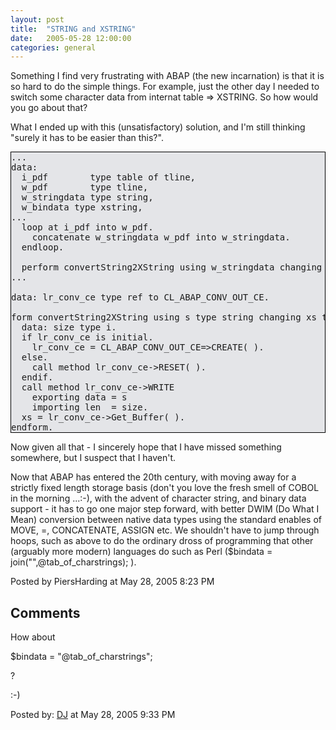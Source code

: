 ```yaml
---
layout: post
title:  "STRING and XSTRING"
date:   2005-05-28 12:00:00
categories: general
---
```



<p>
Something I find very frustrating with ABAP (the new incarnation) is that it is so hard to do the simple things.  For example, just the other day I needed to switch some character data from internat table => XSTRING.  So how would you go about that?
</p>

<div id="a000029more"><div id="more">
<p>
What I ended up with this (unsatisfactory) solution, and I'm still thinking "surely it has to be easier than this?".
</p>
<style>
<!--
.mycode {
    border-style : solid ;
    border-width: 1px ;
    border-color: #000000 ;
    background-color: #E4E5E8 ;
 }
-->
</style>


<pre class='mycode'>
...
data:
  i_pdf        type table of tline,
  w_pdf        type tline,
  w_stringdata type string,
  w_bindata type xstring,
...
  loop at i_pdf into w_pdf.
    concatenate w_stringdata w_pdf into w_stringdata.
  endloop.

  perform convertString2XString using w_stringdata changing w_bindata.
...

data: lr_conv_ce type ref to CL_ABAP_CONV_OUT_CE.

form convertString2XString using s type string changing xs type xstring.
  data: size type i.
  if lr_conv_ce is initial.
    lr_conv_ce = CL_ABAP_CONV_OUT_CE=>CREATE( ).
  else.
    call method lr_conv_ce->RESET( ).
  endif.
  call method lr_conv_ce->WRITE
    exporting data = s
    importing len  = size.
  xs = lr_conv_ce->Get_Buffer( ).
endform.
</pre>

<p>
Now given all that - I sincerely hope that I have missed something somewhere, but I suspect that I haven't.
</p>
<p>
Now that ABAP has entered the 20th century, with moving away for a strictly fixed length storage basis (don't you love the fresh smell of COBOL in the morning ...:-), with the advent of character string, and binary data support - it has to go one major step forward, with better DWIM (Do What I Mean) conversion between native data types using the standard enables of MOVE, =, CONCATENATE, ASSIGN etc.  We shouldn't have to jump through hoops, such as above to do the ordinary dross of programming that other (arguably more modern) languages do such as Perl ($bindata = join("",@tab_of_charstrings); ).
</p>
</div></div>

<p class="posted">Posted by PiersHarding at May 28, 2005  8:23 PM</p>




<h2 id="comments">Comments</h2>

<div id="c1">
<p>How about</p>

<p>$bindata = "@tab_of_charstrings";</p>

<p>?</p>

<p>:-)</p>
</div>
<p class="posted">Posted by: <a href="http://www.pipetree.com/qmacro" rel="nofollow">DJ</a>  at May 28, 2005  9:33 PM</p>





<script type="text/javascript" language="javascript">
<!--
if (document.comments_form.email != undefined)
    document.comments_form.email.value = getCookie("mtcmtmail");
if (document.comments_form.author != undefined)
    document.comments_form.author.value = getCookie("mtcmtauth");
if (document.comments_form.url != undefined)
    document.comments_form.url.value = getCookie("mtcmthome");
if (getCookie("mtcmtauth") || getCookie("mtcmthome")) {
    document.comments_form.bakecookie[0].checked = true;
} else {
    document.comments_form.bakecookie[1].checked = true;
}
//-->
</script>





